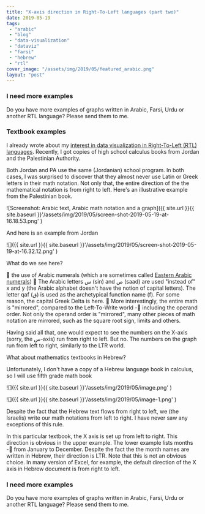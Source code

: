 ```yaml
---
title: "X-axis direction in Right-To-Left languages (part two)"
date: 2019-05-19
tags: 
 - "arabic"
 - "blog"
 - "data-visualization"
 - "dataviz"
 - "farsi"
 - "hebrew"
 - "rtl"
cover_image: "/assets/img/2019/05/featured_arabic.png"
layout: "post"
---
```


### I need more examples

Do you have more examples of graphs written in Arabic, Farsi, Urdu or another RTL language? Please send them to me.

### Textbook examples

I already wrote about my [interest in data visualization in Right-To-Left (RTL) languages](https://gorelik.net/2018/10/15/data-visualization-in-right-to-left-languages/). Recently, I got copies of high school calculus books from Jordan and the Palestinian Authority. 

Both Jordan and PA use the same (Jordanian) school program. In both cases, I was surprised to discover that they almost never use Latin or Greek letters in their math notation. Not only that, the entire direction of the the mathematical notation is from right to left. Here's an illustrative example from the Palestinian book.

![Screenshot: Arabic text, Arabic math notation and a graph]({{ site.url }}{{ site.baseurl }}'/assets/img/2019/05/screen-shot-2019-05-19-at-16.18.53.png' )

And here is an example from Jordan

![]({{ site.url }}{{ site.baseurl }}'/assets/img/2019/05/screen-shot-2019-05-19-at-16.32.12.png' )

What do we see here?

 the use of Arabic numerals (which are sometimes called [Eastern Arabic numerals](https://en.wikipedia.org/wiki/Eastern_Arabic_numerals))
 The Arabic letters س (sin) and ص (saad) are used "instead of" x and y (the Arabic alphabet doesn't have the notion of capital letters). The letter qaf (ق) is used as the archetypical function name (f).  For some reason, the capital Greek Delta is here.
 More interestingly, the entire math is "mirrored", compared to the Left-To-Write world - including the operand order. Not only the operand order is "mirrored", many other pieces of math notation are mirrored, such as the square root sign, limits and others.


Having said all that, one would expect to see the numbers on the X-axis (sorry, the س-axis) run from right to left. But no. The numbers on the graph run from left to right, similarly to the LTR world.

What about mathematics textbooks in Hebrew?

Unfortunately, I don't have a copy of a Hebrew language book in calculus, so I will use fifth grade math book

![]({{ site.url }}{{ site.baseurl }}'/assets/img/2019/05/image.png' )

![]({{ site.url }}{{ site.baseurl }}'/assets/img/2019/05/image-1.png' )

Despite the fact that the Hebrew text flows from right to left, we (the Israelis) write our math notations from left to right. I have never saw any exceptions of this rule. 

In this particular textbook, the X axis is set up from left to right. This direction is obvious in the upper example. The lower example lists months - from January to December. Despite the fact the the month names are written in Hebrew, their direction is LTR. Note that this is not an obvious choice. In many version of Excel, for example, the default direction of the X axis in Hebrew document is from right to left.

### I need more examples

Do you have more examples of graphs written in Arabic, Farsi, Urdu or another RTL  language? Please send them to me.
